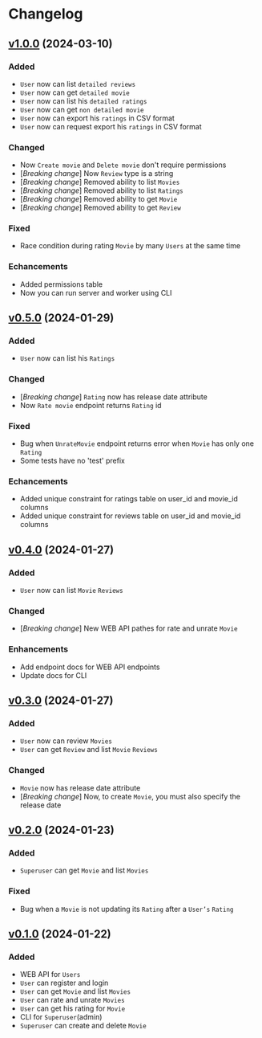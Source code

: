 # Changelog

## [v1.0.0](https://github.com/Awesome-Movie-Database/amdb-backend/releases/tag/v1.0.0) (2024-03-10)

### Added

- `User` now can list `detailed reviews`
- `User` now can get `detailed movie`
- `User` now can list his `detailed ratings`
- `User` now can get `non detailed movie`
- `User` now can export his `ratings` in CSV format
- `User` now can request export his `ratings` in CSV format

### Changed

- Now `Create movie` and `Delete movie` don't require permissions
- [*Breaking change*] Now `Review` type is a string
- [*Breaking change*] Removed ability to list `Movies`
- [*Breaking change*] Removed ability to list `Ratings`
- [*Breaking change*] Removed ability to get `Movie`
- [*Breaking change*] Removed ability to get `Review`

### Fixed

- Race condition during rating `Movie` by many `Users` at the same time

### Echancements

- Added permissions table
- Now you can run server and worker using CLI


## [v0.5.0](https://github.com/Awesome-Movie-Database/amdb-backend/releases/tag/v0.5.0) (2024-01-29)

### Added

- `User` now can list his `Ratings`

### Changed

- [*Breaking change*] `Rating` now has release date attribute
- Now `Rate movie` endpoint returns `Rating` id

### Fixed

- Bug when `UnrateMovie` endpoint returns error when `Movie` has only one `Rating`
- Some tests have no 'test' prefix

### Echancements

- Added unique constraint for ratings table on user_id and movie_id columns
- Added unique constraint for reviews table on user_id and movie_id columns


## [v0.4.0](https://github.com/Awesome-Movie-Database/amdb-backend/releases/tag/v0.4.0) (2024-01-27)

### Added

- `User` now can list `Movie` `Reviews`

### Changed

- [*Breaking change*] New WEB API pathes for rate and unrate `Movie`

### Enhancements

- Add endpoint docs for WEB API endpoints
- Update docs for CLI


## [v0.3.0](https://github.com/Awesome-Movie-Database/amdb-backend/releases/tag/v0.3.0) (2024-01-27)

### Added

- `User` now can review `Movies`
- `User` can get `Review` and list `Movie` `Reviews`

### Changed

- `Movie` now has release date attribute
- [*Breaking change*] Now, to create `Movie`, you must also specify the release date


## [v0.2.0](https://github.com/Awesome-Movie-Database/amdb-backend/releases/tag/v0.2.0) (2024-01-23)

### Added

- `Superuser` can get `Movie` and list `Movies`

### Fixed

- Bug when a `Movie` is not updating its `Rating` after a `User’s` `Rating`


## [v0.1.0](https://github.com/Awesome-Movie-Database/amdb-backend/releases/tag/v0.1.0) (2024-01-22)

### Added

- WEB API for `Users`
- `User` can register and login
- `User` can get `Movie` and list `Movies`
- `User` can rate and unrate `Movies`
- `User` can get his rating for `Movie`
- CLI for `Superuser`(admin)
- `Superuser` can create and delete `Movie`
